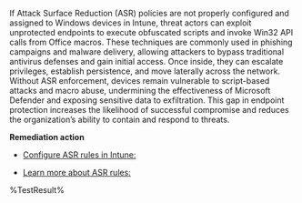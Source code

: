 If Attack Surface Reduction (ASR) policies are not properly configured and assigned to Windows devices in Intune, threat actors can exploit unprotected endpoints to execute obfuscated scripts and invoke Win32 API calls from Office macros. These techniques are commonly used in phishing campaigns and malware delivery, allowing attackers to bypass traditional antivirus defenses and gain initial access. Once inside, they can escalate privileges, establish persistence, and move laterally across the network. Without ASR enforcement, devices remain vulnerable to script-based attacks and macro abuse, undermining the effectiveness of Microsoft Defender and exposing sensitive data to exfiltration. This gap in endpoint protection increases the likelihood of successful compromise and reduces the organization’s ability to contain and respond to threats.

**Remediation action**

- [Configure ASR rules in Intune:](https://learn.microsoft.com/en-us/intune/intune-service/protect/endpoint-security-asr-policy)

- [Learn more about ASR rules:](https://learn.microsoft.com/en-us/microsoft-365/security/defender-endpoint/attack-surface-reduction-rules)

<!--- Results --->
%TestResult%
